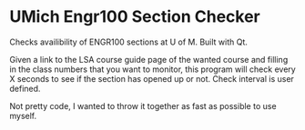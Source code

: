 UMich Engr100 Section Checker
=============================
Checks availibility of ENGR100 sections at U of M.
Built with Qt.

Given a link to the LSA course guide page of the wanted course
  and filling in the class numbers that you want to monitor,
  this program will check every X seconds to see if the section
  has opened up or not. Check interval is user defined.

Not pretty code, I wanted to throw it together as fast as possible to use myself.
